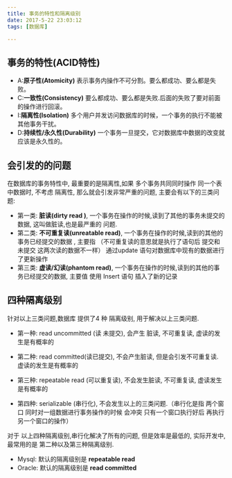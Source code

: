 ```yaml
---
title: 事务的特性和隔离级别
date: 2017-5-22 23:03:12
tags: [数据库]

---
```

## 事务的特性(ACID特性)

- A:**原子性(Atomicity)**
       表示事务内操作不可分割。要么都成功、要么都是失败。
- C:**一致性(Consistency)**
       要么都成功、要么都是失败.后面的失败了要对前面的操作进行回滚。
- I:**隔离性(Isolation)**
      多个用户并发访问数据库的时候，一个事务的执行不能被其他事务干扰。
- D:**持续性/永久性(Durability)**
      一个事务一旦提交，它对数据库中数据的改变就应该是永久性的。


## 会引发的的问题
在数据库的事务特性中, 最重要的是隔离性,如果 多个事务共同同时操作 同一个表中数据时, 不考虑 隔离性,
那么就会引发非常严重的问题,  主要会有以下的三类问题:

- 第一类: **脏读(dirty read )**,  一个事务在操作的时候,读到了其他的事务未提交的数据, 这叫做脏读,也是最严重的
问题.
- 第二类: **不可重复读(unreatable read)**, 一个事务在操作的时候,读到的其他的事务已经提交的数据 , 主要指   （不可重复读的意思就是执行了语句后  提交和未提交 这两次读的数据不一样）
通过update 语句对数据库中现有的数据进行了更新操作
- 第三类: **虚读/幻读(phantom read)**, 一个事务在操作的时候,读到的其他的事务已经提交的数据, 主要值 使用
Insert 语句 插入了新的记录

## 四种隔离级别 
针对以上三类问题,数据库 提供了4 种 隔离级别, 用于解决以上三类问题.

- 第一种: read uncommitted (读 未提交), 会产生 脏读, 不可重复读, 虚读的发生是有概率的  
- 第二种: read committed(读已提交), 不会产生脏读, 但是会引发不可重复读.   虚读的发生是有概率的
- 第三种: repeatable read (可以重复读), 不会发生脏读, 不可重复读, 虚读发生是有概率的 

- 第四种: serializable (串行化),  不会发生以上的三类问题.（串行化是指 两个窗口 同时对一组数据进行事务操作的时候  会冲突  只有一个窗口执行好后 再执行另一个窗口的操作）


对于 以上四种隔离级别,串行化解决了所有的问题, 但是效率是最低的, 实际开发中,最常用的是
第二种以及第三种隔离级别.
 
- Mysql: 默认的隔离级别是   **repeatable read**
- Oracle: 默认的隔离级别是  **read committed**